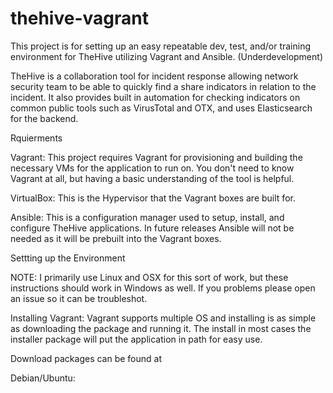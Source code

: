 # thehive-vagrant
This project is for setting up an easy repeatable dev, test, and/or training environment for TheHive utilizing Vagrant and Ansible.
(Underdevelopment)


TheHive is a collaboration tool for incident response allowing network security team to be able to 
quickly find a share indicators in relation to the incident. It also provides built in automation for checking indicators
on common public tools such as VirusTotal and OTX, and uses Elasticsearch for the backend.

Rquierments

Vagrant:
This project requires Vagrant for provisioning and building the necessary VMs for the application to run on. You don't
need to know Vagrant at all, but having a basic understanding of the tool is helpful.

VirtualBox:
This is the Hypervisor that the Vagrant boxes are built for.

Ansible:
This is a configuration manager used to setup, install, and configure TheHive applications. In future releases Ansible will not be
needed as it will be prebuilt into the Vagrant boxes.


Settting up the Environment

NOTE: I primarily use Linux and OSX for this sort of work, but these instructions should work in Windows as well. If you
problems please open an issue so it can be troubleshot.

Installing Vagrant:
Vagrant supports multiple OS and installing is as simple as downloading the package and running it. The install in most 
cases the installer package will put the application in path for easy use.

Download packages can be found at 

Debian/Ubuntu:



